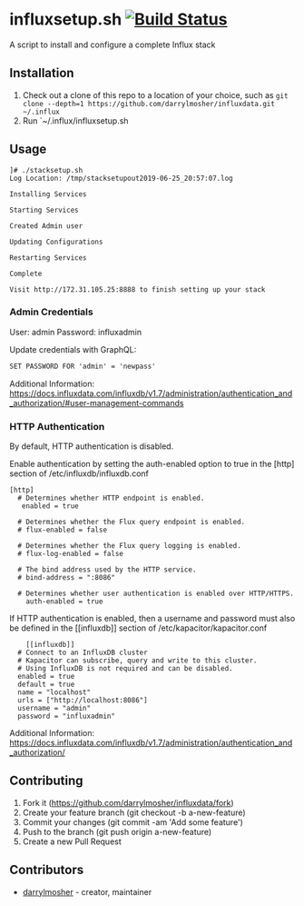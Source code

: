 # influxsetup.sh [![Build Status](https://travis-ci.org/darrylmosher/influxdata.svg?branch=master)](https://travis-ci.org/darrylmosher/influxdata)

A script to install and configure a complete Influx stack

## Installation

1. Check out a clone of this repo to a location of your choice, such as
   `git clone --depth=1 https://github.com/darrylmosher/influxdata.git ~/.influx`
2. Run `~/.influx/influxsetup.sh

## Usage

```shell
]# ./stacksetup.sh 
Log Location: /tmp/stacksetupout2019-06-25_20:57:07.log

Installing Services

Starting Services

Created Admin user

Updating Configurations

Restarting Services

Complete

Visit http://172.31.105.25:8888 to finish setting up your stack
```

### Admin Credentials

User: admin Password: influxadmin

Update credentials with GraphQL: 
```graphql
SET PASSWORD FOR 'admin' = 'newpass'
```
Additional Information: https://docs.influxdata.com/influxdb/v1.7/administration/authentication_and_authorization/#user-management-commands

### HTTP Authentication

By default, HTTP authentication is disabled.

Enable authentication by setting the auth-enabled option to true in the [http] section of /etc/influxdb/influxdb.conf
```shell
[http]
  # Determines whether HTTP endpoint is enabled.
   enabled = true

  # Determines whether the Flux query endpoint is enabled.
  # flux-enabled = false

  # Determines whether the Flux query logging is enabled.
  # flux-log-enabled = false

  # The bind address used by the HTTP service.
  # bind-address = ":8086"

  # Determines whether user authentication is enabled over HTTP/HTTPS.
    auth-enabled = true
```

If HTTP authentication is enabled, then a username and password must also be defined in the [[influxdb]] section of /etc/kapacitor/kapacitor.conf
```shell
    [[influxdb]]
  # Connect to an InfluxDB cluster
  # Kapacitor can subscribe, query and write to this cluster.
  # Using InfluxDB is not required and can be disabled.
  enabled = true
  default = true
  name = "localhost"
  urls = ["http://localhost:8086"]
  username = "admin"
  password = "influxadmin"
```
Additional Information: https://docs.influxdata.com/influxdb/v1.7/administration/authentication_and_authorization/

## Contributing

1. Fork it (https://github.com/darrylmosher/influxdata/fork)
2. Create your feature branch (git checkout -b a-new-feature)
3. Commit your changes (git commit -am 'Add some feature')
4. Push to the branch (git push origin a-new-feature)
5. Create a new Pull Request

## Contributors

- [darrylmosher](https://github.com/darrylmosher) - creator, maintainer